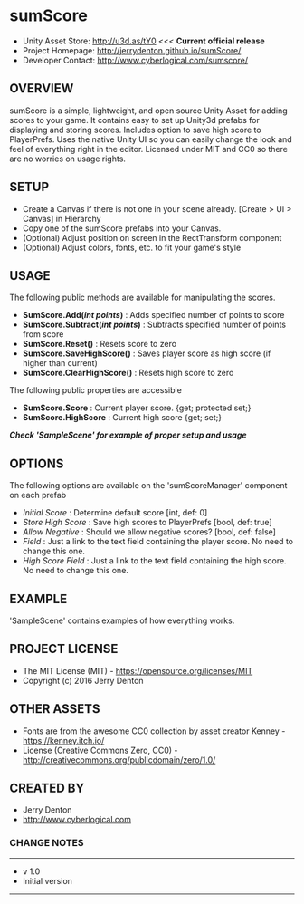 # sumScore

- Unity Asset Store: http://u3d.as/tY0 <<< **Current official release**
- Project Homepage: http://jerrydenton.github.io/sumScore/
- Developer Contact: http://www.cyberlogical.com/sumscore/

## OVERVIEW
sumScore is a simple, lightweight, and open source Unity Asset for adding scores to your game. 
It contains easy to set up Unity3d prefabs for displaying and storing scores. Includes option to 
save high score to PlayerPrefs. Uses the native Unity UI so you can easily change the look and 
feel of everything right in the editor. Licensed under MIT and CC0 so there are no worries on 
usage rights.

## SETUP
- Create a Canvas if there is not one in your scene already. [Create > UI > Canvas] in Hierarchy
- Copy one of the sumScore prefabs into your Canvas.
- (Optional) Adjust position on screen in the RectTransform component
- (Optional) Adjust colors, fonts, etc. to fit your game's style

## USAGE
The following public methods are available for manipulating the scores.

- **SumScore.Add(_int points_)** : Adds specified number of points to score
- **SumScore.Subtract(_int points_)** : Subtracts specified number of points from score
- **SumScore.Reset()** : Resets score to zero
- **SumScore.SaveHighScore()** : Saves player score as high score (if higher than current)
- **SumScore.ClearHighScore()** : Resets high score to zero

The following public properties are accessible

- **SumScore.Score** : Current player score. {get; protected set;}
- **SumScore.HighScore** : Current high score {get; set;}

**_Check 'SampleScene' for example of proper setup and usage_**

## OPTIONS
The following options are available on the 'sumScoreManager' component on each prefab

- *Initial Score* : Determine default score [int, def: 0]
- *Store High Score* : Save high scores to PlayerPrefs [bool, def: true]
- *Allow Negative* : Should we allow negative scores? [bool, def: false]
- *Field* : Just a link to the text field containing the player score. No need to change this one.
- *High Score Field* : Just a link to the text field containing the high score. No need to change this one.

## EXAMPLE
'SampleScene' contains examples of how everything works.

## PROJECT LICENSE
- The MIT License (MIT) - https://opensource.org/licenses/MIT
- Copyright (c) 2016 Jerry Denton

## OTHER ASSETS
- Fonts are from the awesome CC0 collection by asset creator Kenney - https://kenney.itch.io/
- License (Creative Commons Zero, CC0) - http://creativecommons.org/publicdomain/zero/1.0/

## CREATED BY
- Jerry Denton
- http://www.cyberlogical.com

### CHANGE NOTES
----------------------------------------------------------

- v 1.0
- Initial version

----------------------------------------------------------
